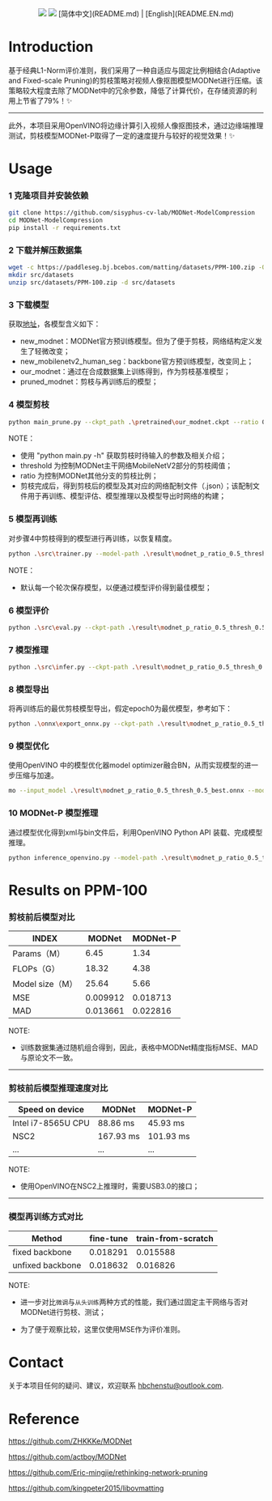 <div align="center">
   <a href="https://img.shields.io/badge/Hello-Buddy~-red"><img src="https://img.shields.io/badge/Hello-Buddy~-red.svg"></a>
   <a href="https://img.shields.io/badge/Enjoy-Yourself-brightgreen"><img src="https://img.shields.io/badge/Enjoy-Yourself-brightgreen.svg"></a>
   [简体中文](README.md) | [English](README.EN.md)
  </div>

# Introduction

基于经典L1-Norm评价准则，我们采用了一种自适应与固定比例相结合(Adaptive and Fixed-scale Pruning)的剪枝策略对视频人像抠图模型MODNet进行压缩。该策略较大程度去除了MODNet中的冗余参数，降低了计算代价，在存储资源的利用上节省了79%！✨

---

此外，本项目采用OpenVINO将边缘计算引入视频人像抠图技术，通过边缘端推理测试，剪枝模型MODNet-P取得了一定的速度提升与较好的视觉效果！✨

# Usage

### 1 克隆项目并安装依赖

```bash
git clone https://github.com/sisyphus-cv-lab/MODNet-ModelCompression
cd MODNet-ModelCompression
pip install -r requirements.txt  
```

### 2 下载并解压数据集

```bash
wget -c https://paddleseg.bj.bcebos.com/matting/datasets/PPM-100.zip -O src/datasets/PPM-100.zip
mkdir src/datasets
unzip src/datasets/PPM-100.zip -d src/datasets
```

### 3 下载模型

获取[地址](https://drive.google.com/drive/folders/1SiVFYBkrkokBdv-EGyz1UKjQebgvV2Wy?usp=share_link)，各模型含义如下：

* new_modnet：MODNet官方预训练模型。但为了便于剪枝，网络结构定义发生了轻微改变；
* new_mobilenetv2_human_seg：backbone官方预训练模型，改变同上；
* our_modnet：通过在合成数据集上训练得到，作为剪枝基准模型；
* pruned_modnet：剪枝与再训练后的模型；

### 4 模型剪枝 

```bash
python main_prune.py --ckpt_path .\pretrained\our_modnet.ckpt --ratio 0.5 --threshold 0.5
```

NOTE：

* 使用 "python main.py -h" 获取剪枝时待输入的参数及相关介绍；
* threshold 为控制MODNet主干网络MobileNetV2部分的剪枝阈值；
* ratio 为控制MODNet其他分支的剪枝比例；
* 剪枝完成后，得到剪枝后的模型及其对应的网络配制文件（.json）；该配制文件用于再训练、模型评估、模型推理以及模型导出时网络的构建；

### 5 模型再训练

对步骤4中剪枝得到的模型进行再训练，以恢复精度。

```bash
python .\src\trainer.py --model-path .\result\modnet_p_ratio_0.5_thresh_0.5.ckpt --batch-size 2 --epoch 4
```

NOTE：

* 默认每一个轮次保存模型，以便通过模型评价得到最佳模型；

### 6 模型评价

```bash
python .\src\eval.py --ckpt-path .\result\modnet_p_ratio_0.5_thresh_0.5_epoch0.ckpt --prune-info .\result\modnet_p_ratio_0.5_thresh_0.5.json
```

### 7 模型推理

```bash
python .\src\infer.py --ckpt-path .\result\modnet_p_ratio_0.5_thresh_0.5_epoch0.ckpt --prune-info .\result\modnet_p_ratio_0.5_thresh_0.5.json
```

### 8 模型导出

将再训练后的最优剪枝模型导出，假定epoch0为最优模型，参考如下：

```bash
python .\onnx\export_onnx.py --ckpt-path .\result\modnet_p_ratio_0.5_thresh_0.5_epoch0.ckpt --prune-info .\result\modnet_p_ratio_0.5_thresh_0.5.json --output-path .\result\modnet_p_ratio_0.5_thresh_0.5_best.onnx
```

### 9 模型优化

使用OpenVINO 中的模型优化器model optimizer融合BN，从而实现模型的进一步压缩与加速。

```bash
mo --input_model .\result\modnet_p_ratio_0.5_thresh_0.5_best.onnx --model_name pruned_modnet --output_dir .\result\
```

### 10 MODNet-P 模型推理

通过模型优化得到xml与bin文件后，利用OpenVINO Python API 装载、完成模型推理。

```bash
python inference_openvino.py --model-path .\result\modnet_p_ratio_0.5_thresh_0.5.xml --image-path .\data\img.jpg --device CPU
```

# Results on PPM-100

### 剪枝前后模型对比

| INDEX           | MODNet   | MODNet-P |
| --------------- | -------- | -------- |
| Params（M）     | 6.45     | 1.34     |
| FLOPs（G）      | 18.32    | 4.38     |
| Model size（M） | 25.64    | 5.66     |
| MSE             | 0.009912 | 0.018713 |
| MAD             | 0.013661 | 0.022816 |

NOTE:

* 训练数据集通过随机组合得到，因此，表格中MODNet精度指标MSE、MAD与原论文不一致。

---

### 剪枝前后模型推理速度对比

| Speed on device    | MODNet    | MODNet-P  |
| ------------------ | --------- | --------- |
| Intel i7-8565U CPU | 88.86 ms  | 45.93 ms  |
| NSC2               | 167.93 ms | 101.93 ms |
| ...                | ...       | ...       |

NOTE:

* 使用OpenVINO在NSC2上推理时，需要USB3.0的接口；

---

### 模型再训练方式对比

| Method           | fine-tune | train-from-scratch |
| ---------------- | --------- | ------------------ |
| fixed backbone   | 0.018291  | 0.015588           |
| unfixed backbone | 0.018632  | 0.016826           |

NOTE:

* 进一步对比`微调`与`从头训练`两种方式的性能，我们通过固定主干网络与否对MODNet进行剪枝、测试；

* 为了便于观察比较，这里仅使用MSE作为评价准则。

# Contact

关于本项目任何的疑问、建议，欢迎联系 hbchenstu@outlook.com.

# Reference

https://github.com/ZHKKKe/MODNet

https://github.com/actboy/MODNet

https://github.com/Eric-mingjie/rethinking-network-pruning

https://github.com/kingpeter2015/libovmatting

